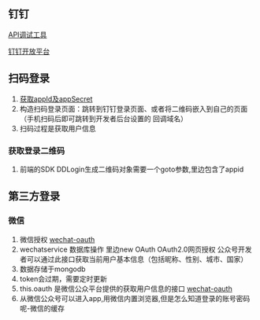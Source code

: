 ## 钉钉
[API调试工具](https://open-dev.dingtalk.com/apiExplorer#/?devType=org&api=/get_jsapi_ticket)

[钉钉开放平台](https://ding-doc.dingtalk.com/doc#/serverapi2/kymkv6)
## 扫码登录
1. [获取appId及appSecret](https://open-dev.dingtalk.com/#/loginMan)
2. 构造扫码登录页面：跳转到钉钉登录页面、或者将二维码嵌入到自己的页面（手机扫码后即可跳转到开发者后台设置的 回调域名）
3. 扫码过程是获取用户信息

### 获取登录二维码
1. 前端的SDK DDLogin生成二维码对象需要一个goto参数,里边包含了appid

## 第三方登录
### 微信
1. 微信授权 [wechat-oauth](https://github.com/node-webot/wechat-oauth)
2. wechatservice 数据库操作 里边new OAuth  OAuth2.0网页授权 公众号开发者可以通过此接口获取当前用户基本信息（包括昵称、性别、城市、国家）
3. 数据存储于mongodb
4. token会过期，需要定时更新
5. this.oauth 是微信公众平台提供的获取用户信息的接口  [wechat-oauth](http://doxmate.cool/node-webot/wechat-oauth/api.html)
6. 从微信公众号可以进入app,用微信内置浏览器,但是怎么知道登录的账号密码呢-微信的缓存